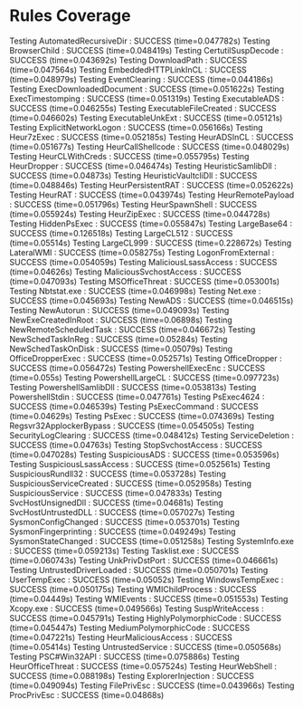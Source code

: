 # Rules Coverage

Testing AutomatedRecursiveDir : SUCCESS (time=0.047782s)
Testing BrowserChild : SUCCESS (time=0.048419s)
Testing CertutilSuspDecode : SUCCESS (time=0.043692s)
Testing DownloadPath : SUCCESS (time=0.047564s)
Testing EmbeddedHTTPLinkInCL : SUCCESS (time=0.048979s)
Testing EventClearing : SUCCESS (time=0.044186s)
Testing ExecDownloadedDocument : SUCCESS (time=0.051622s)
Testing ExecTimestomping : SUCCESS (time=0.051319s)
Testing ExecutableADS : SUCCESS (time=0.046255s)
Testing ExecutableFileCreated : SUCCESS (time=0.046602s)
Testing ExecutableUnkExt : SUCCESS (time=0.05121s)
Testing ExplicitNetworkLogon : SUCCESS (time=0.056166s)
Testing Heur7zExec : SUCCESS (time=0.052185s)
Testing HeurADSInCL : SUCCESS (time=0.051677s)
Testing HeurCallShellcode : SUCCESS (time=0.048029s)
Testing HeurCLWithCreds : SUCCESS (time=0.055795s)
Testing HeurDropper : SUCCESS (time=0.046474s)
Testing HeuristicSamlibDll : SUCCESS (time=0.04873s)
Testing HeuristicVaultcliDll : SUCCESS (time=0.048846s)
Testing HeurPersistentRAT : SUCCESS (time=0.052622s)
Testing HeurRAT : SUCCESS (time=0.043974s)
Testing HeurRemotePayload : SUCCESS (time=0.051796s)
Testing HeurSpawnShell : SUCCESS (time=0.055924s)
Testing HeurZipExec : SUCCESS (time=0.044728s)
Testing HiddenPsExec : SUCCESS (time=0.055847s)
Testing LargeBase64 : SUCCESS (time=0.126518s)
Testing LargeCL512 : SUCCESS (time=0.05514s)
Testing LargeCL999 : SUCCESS (time=0.228672s)
Testing LateralWMI : SUCCESS (time=0.058275s)
Testing LogonFromExternal : SUCCESS (time=0.054059s)
Testing MaliciousLsassAccess : SUCCESS (time=0.04626s)
Testing MaliciousSvchostAccess : SUCCESS (time=0.047093s)
Testing MSOfficeThreat : SUCCESS (time=0.053001s)
Testing Nbtstat.exe : SUCCESS (time=0.046998s)
Testing Net.exe : SUCCESS (time=0.045693s)
Testing NewADS : SUCCESS (time=0.046515s)
Testing NewAutorun : SUCCESS (time=0.049093s)
Testing NewExeCreatedInRoot : SUCCESS (time=0.06898s)
Testing NewRemoteScheduledTask : SUCCESS (time=0.046672s)
Testing NewSchedTaskInReg : SUCCESS (time=0.05284s)
Testing NewSchedTaskOnDisk : SUCCESS (time=0.05079s)
Testing OfficeDropperExec : SUCCESS (time=0.052571s)
Testing OfficeDropper : SUCCESS (time=0.056472s)
Testing PowershellExecEnc : SUCCESS (time=0.055s)
Testing PowershellLargeCL : SUCCESS (time=0.097723s)
Testing PowershellSamlibDll : SUCCESS (time=0.053813s)
Testing PowershellStdin : SUCCESS (time=0.047761s)
Testing PsExec4624 : SUCCESS (time=0.046539s)
Testing PsExecCommand : SUCCESS (time=0.04629s)
Testing PsExec : SUCCESS (time=0.074369s)
Testing Regsvr32ApplockerBypass : SUCCESS (time=0.054505s)
Testing SecurityLogClearing : SUCCESS (time=0.048412s)
Testing ServiceDeletion : SUCCESS (time=0.04763s)
Testing StopSvchostAccess : SUCCESS (time=0.047028s)
Testing SuspiciousADS : SUCCESS (time=0.053596s)
Testing SuspiciousLsassAccess : SUCCESS (time=0.052561s)
Testing SuspiciousRundll32 : SUCCESS (time=0.053728s)
Testing SuspiciousServiceCreated : SUCCESS (time=0.052958s)
Testing SuspiciousService : SUCCESS (time=0.047833s)
Testing SvcHostUnsignedDll : SUCCESS (time=0.04681s)
Testing SvcHostUntrustedDLL : SUCCESS (time=0.057027s)
Testing SysmonConfigChanged : SUCCESS (time=0.053701s)
Testing SysmonFingerprinting : SUCCESS (time=0.049249s)
Testing SysmonStateChanged : SUCCESS (time=0.051258s)
Testing SystemInfo.exe : SUCCESS (time=0.059213s)
Testing Tasklist.exe : SUCCESS (time=0.060743s)
Testing UnkPrivDstPort : SUCCESS (time=0.046661s)
Testing UntrustedDriverLoaded : SUCCESS (time=0.050701s)
Testing UserTempExec : SUCCESS (time=0.05052s)
Testing WindowsTempExec : SUCCESS (time=0.050175s)
Testing WMIChildProcess : SUCCESS (time=0.04449s)
Testing WMIEvents : SUCCESS (time=0.051553s)
Testing Xcopy.exe : SUCCESS (time=0.049566s)
Testing SuspWriteAccess : SUCCESS (time=0.045791s)
Testing HighlyPolymorphicCode : SUCCESS (time=0.045447s)
Testing MediumPolymorphicCode : SUCCESS (time=0.047221s)
Testing HeurMaliciousAccess : SUCCESS (time=0.05414s)
Testing UntrustedService : SUCCESS (time=0.050568s)
Testing PSC#Win32API : SUCCESS (time=0.075886s)
Testing HeurOfficeThreat : SUCCESS (time=0.057524s)
Testing HeurWebShell : SUCCESS (time=0.088198s)
Testing ExplorerInjection : SUCCESS (time=0.049094s)
Testing FilePrivEsc : SUCCESS (time=0.043966s)
Testing ProcPrivEsc : SUCCESS (time=0.04868s)
